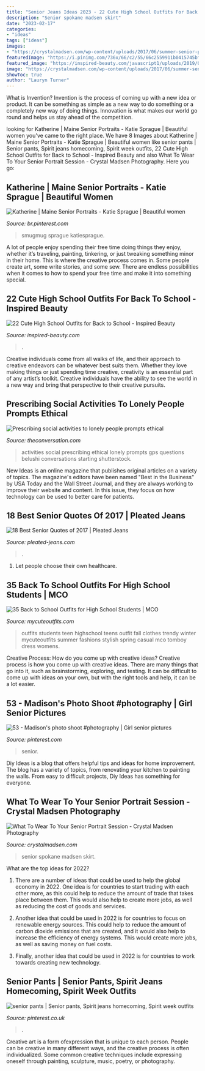 ```yaml
---
title: "Senior Jeans Ideas 2023 - 22 Cute High School Outfits For Back To School"
description: "Senior spokane madsen skirt"
date: "2023-02-17"
categories:
- "ideas"
tags: ["ideas"]
images:
- "https://crystalmadsen.com/wp-content/uploads/2017/06/summer-senior-portraits-spokane.jpg"
featuredImage: "https://i.pinimg.com/736x/66/c2/55/66c2559911b0415745bff6a337e4eed8--photo-shoot-girls.jpg"
featured_image: "https://inspired-beauty.com/javascript1/uploads/2019/08/back_to_school_outfits_highschool_23-529x1024.jpg"
image: "https://crystalmadsen.com/wp-content/uploads/2017/06/summer-senior-portraits-spokane.jpg"
ShowToc: true
author: "Lauryn Turner"
---
```



What is Invention?
Invention is the process of coming up with a new idea or product. It can be something as simple as a new way to do something or a completely new way of doing things. Innovation is what makes our world go round and helps us stay ahead of the competition.

	

		
looking for Katherine | Maine Senior Portraits - Katie Sprague | Beautiful women you've came to the right place. We have 8 Images about Katherine | Maine Senior Portraits - Katie Sprague | Beautiful women like senior pants | Senior pants, Spirit jeans homecoming, Spirit week outfits, 22 Cute High School Outfits for Back to School - Inspired Beauty and also What To Wear To Your Senior Portrait Session - Crystal Madsen Photography. Here you go:
		
    
## Katherine | Maine Senior Portraits - Katie Sprague | Beautiful Women

<img loading=lazy src="https://i.pinimg.com/736x/d3/af/fa/d3affa36b964615c136d9cb0ce8033a0.jpg" onerror="this.onerror=null;this.src='https://tse1.mm.bing.net/th?id=OIP.SpBy1-iqHpxhGifQdfbFKQAAAA&amp;pid=15.1';" alt="Katherine | Maine Senior Portraits - Katie Sprague | Beautiful women">

_Source: br.pinterest.com_

>smugmug sprague katiesprague. 

	

A lot of people enjoy spending their free time doing things they enjoy, whether it’s traveling, painting, tinkering, or just tweaking something minor in their home. This is where the creative process comes in. Some people create art, some write stories, and some sew. There are endless possibilities when it comes to how to spend your free time and make it into something special.

    
## 22 Cute High School Outfits For Back To School - Inspired Beauty

<img loading=lazy src="https://inspired-beauty.com/javascript1/uploads/2019/08/back_to_school_outfits_highschool_23-529x1024.jpg" onerror="this.onerror=null;this.src='https://tse1.mm.bing.net/th?id=OIP.qBvTTGNGMg9jAuvNUD6L-AHaOV&amp;pid=15.1';" alt="22 Cute High School Outfits for Back to School - Inspired Beauty">

_Source: inspired-beauty.com_

>. 

	

Creative individuals come from all walks of life, and their approach to creative endeavors can be whatever best suits them. Whether they love making things or just spending time creative, creativity is an essential part of any artist’s toolkit. Creative individuals have the ability to see the world in a new way and bring that perspective to their creative pursuits.

    
## Prescribing Social Activities To Lonely People Prompts Ethical

<img loading=lazy src="https://images.theconversation.com/files/246645/original/file-20181121-161612-1aynd67.jpg?ixlib=rb-1.1.0&amp;q=45&amp;auto=format&amp;w=926&amp;fit=clip" onerror="this.onerror=null;this.src='https://tse3.mm.bing.net/th?id=OIP.VHUOqzyqSkADQMSsSRWx-gHaE8&amp;pid=15.1';" alt="Prescribing social activities to lonely people prompts ethical">

_Source: theconversation.com_

>activities social prescribing ethical lonely prompts gps questions belushi conversations starting shutterstock. 

	

New Ideas is an online magazine that publishes original articles on a variety of topics. The magazine's editors have been named "Best in the Business" by USA Today and the Wall Street Journal, and they are always working to improve their website and content. In this issue, they focus on how technology can be used to better care for patients.

    
## 18 Best Senior Quotes Of 2017 | Pleated Jeans

<img loading=lazy src="https://pleated-jeans.com/wp-content/uploads/2017/05/hhb-16.jpg" onerror="this.onerror=null;this.src='https://tse3.mm.bing.net/th?id=OIP.b-8g8J1Enly1LO-iIDMChQHaMU&amp;pid=15.1';" alt="18 Best Senior Quotes of 2017 | Pleated Jeans">

_Source: pleated-jeans.com_

>. 

	

1. Let people choose their own healthcare.

    
## 35 Back To School Outfits For High School Students | MCO

<img loading=lazy src="https://mycuteoutfits.com/wp-content/uploads/2018/06/school_outfits_highschool_mco_1.jpg" onerror="this.onerror=null;this.src='https://tse2.mm.bing.net/th?id=OIP.zRJXGuXCcOBBoWqfjhfcvgAAAA&amp;pid=15.1';" alt="35 Back to School Outfits for High School Students | MCO">

_Source: mycuteoutfits.com_

>outfits students teen highschool teens outfit fall clothes trendy winter mycuteoutfits summer fashions stylish spring casual mco tomboy dress womens. 

	

Creative Process: How do you come up with creative ideas?
Creative process is how you come up with creative ideas. There are many things that go into it, such as brainstorming, exploring, and testing. It can be difficult to come up with ideas on your own, but with the right tools and help, it can be a lot easier.

    
## 53 - Madison&#039;s Photo Shoot #photography | Girl Senior Pictures

<img loading=lazy src="https://i.pinimg.com/736x/66/c2/55/66c2559911b0415745bff6a337e4eed8--photo-shoot-girls.jpg" onerror="this.onerror=null;this.src='https://tse1.mm.bing.net/th?id=OIP.pdswAKNKcJWy-LiwpJ7lWAHaLH&amp;pid=15.1';" alt="53 - Madison&#039;s photo shoot #photography | Girl senior pictures">

_Source: pinterest.com_

>senior. 

	

Diy Ideas is a blog that offers helpful tips and ideas for home improvement. The blog has a variety of topics, from renovating your kitchen to painting the walls. From easy to difficult projects, Diy Ideas has something for everyone.

    
## What To Wear To Your Senior Portrait Session - Crystal Madsen Photography

<img loading=lazy src="https://crystalmadsen.com/wp-content/uploads/2017/06/summer-senior-portraits-spokane.jpg" onerror="this.onerror=null;this.src='https://tse2.mm.bing.net/th?id=OIP.3qqvwqCzEIS0WI5CsQpqlAHaLH&amp;pid=15.1';" alt="What To Wear To Your Senior Portrait Session - Crystal Madsen Photography">

_Source: crystalmadsen.com_

>senior spokane madsen skirt. 

	

What are the top ideas for 2022?
1. There are a number of ideas that could be used to help the global economy in 2022. One idea is for countries to start trading with each other more, as this could help to reduce the amount of trade that takes place between them. This would also help to create more jobs, as well as reducing the cost of goods and services.
2. Another idea that could be used in 2022 is for countries to focus on renewable energy sources. This could help to reduce the amount of carbon dioxide emissions that are created, and it would also help to increase the efficiency of energy systems. This would create more jobs, as well as saving money on fuel costs.

3. Finally, another idea that could be used in 2022 is for countries to work towards creating new technology.

    
## Senior Pants | Senior Pants, Spirit Jeans Homecoming, Spirit Week Outfits

<img loading=lazy src="https://i.pinimg.com/736x/bc/7c/58/bc7c58405e38f4f53afadc54ca92a135.jpg" onerror="this.onerror=null;this.src='https://tse4.mm.bing.net/th?id=OIP.V2w97b_Xfn34ciaqD4keTgHaJ3&amp;pid=15.1';" alt="senior pants | Senior pants, Spirit jeans homecoming, Spirit week outfits">

_Source: pinterest.co.uk_

>. 

	

Creative art is a form ofexpression that is unique to each person. People can be creative in many different ways, and the creative process is often individualized. Some common creative techniques include expressing oneself through painting, sculpture, music, poetry, or photography.

